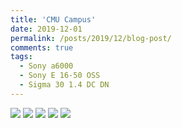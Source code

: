 ```yaml
---
title: 'CMU Campus'
date: 2019-12-01
permalink: /posts/2019/12/blog-post/
comments: true
tags:
  - Sony a6000
  - Sony E 16-50 OSS
  - Sigma 30 1.4 DC DN
---
```


<img src="https://yangdsh.github.io/images/DSC01230.jpg" />

<img src="https://yangdsh.github.io/images/DSC1693x.jpg" />

<img src="https://yangdsh.github.io/images/DSC1701x.jpg" />

<img src="https://yangdsh.github.io/images/DSC01227.jpg" />

<img src="https://yangdsh.github.io/images/DSC1727x.jpg" />

